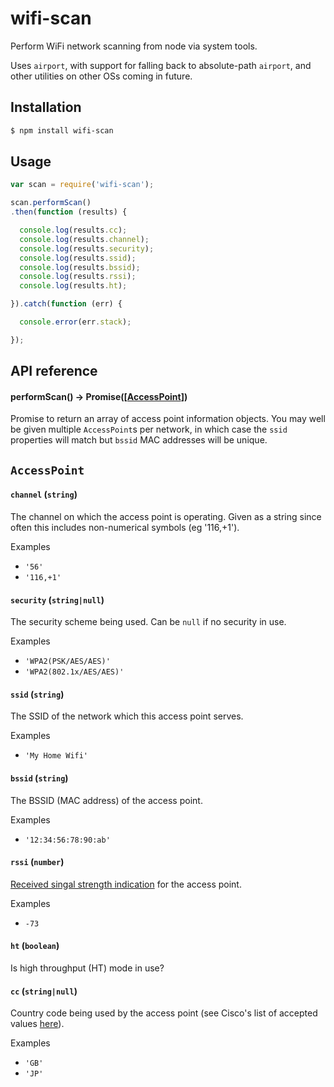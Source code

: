 # wifi-scan
Perform WiFi network scanning from node via system tools.

Uses `airport`, with support for falling back to absolute-path `airport`, and
other utilities on other OSs coming in future.

## Installation

```bash
$ npm install wifi-scan
```

## Usage
```js
var scan = require('wifi-scan');

scan.performScan()
.then(function (results) {

  console.log(results.cc);
  console.log(results.channel);
  console.log(results.security);
  console.log(results.ssid);
  console.log(results.bssid);
  console.log(results.rssi);
  console.log(results.ht);

}).catch(function (err) {

  console.error(err.stack);

});
```

## API reference

#### performScan() -> Promise([[AccessPoint](#accesspoint)])
Promise to return an array of access point information objects. You may well be
given multiple `AccessPoint`s per network, in which case the `ssid` properties
will match but `bssid` MAC addresses will be unique.

## `AccessPoint`

#### `channel` (`string`)
The channel on which the access point is operating. Given as a string since
often this includes non-numerical symbols (eg '116,+1').

Examples
* `'56'`
* `'116,+1'`

#### `security` (`string|null`)
The security scheme being used. Can be `null` if no security in use.

Examples
* `'WPA2(PSK/AES/AES)'`
* `'WPA2(802.1x/AES/AES)'`

#### `ssid` (`string`)
The SSID of the network which this access point serves.

Examples
* `'My Home Wifi'`

#### `bssid` (`string`)
The BSSID (MAC address) of the access point.

Examples
* `'12:34:56:78:90:ab'`

#### `rssi` (`number`)
[Received singal strength indication](https://wikipedia.org/wiki/Received_signal_strength_indication)
for the access point.

Examples
* `-73`

#### `ht` (`boolean`)
Is high throughput (HT) mode in use?

#### `cc` (`string|null`)
Country code being used by the access point (see Cisco's list of accepted values
[here](http://www.cisco.com/c/en/us/td/docs/wireless/wcs/3-2/configuration/guide/wcscfg32/wcscod.html)).

Examples
* `'GB'`
* `'JP'`
